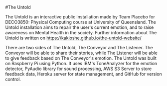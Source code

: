 #The Untold

The Untold is an interactive public installation made by Team Placebo for DECO3850: Physical Computing course
at University of Queensland. The Untold installation aims to repair the user's current emotion, and to raise
awareness on Mental Health in the society.
Further information about The Untold is written on https://kakioshe.github.io/the-untold-website/

There are two sides of The Untold, The Conveyor and The Listener. The Conveyor will be able to share their stories,
while The Listener will be able to give feedback based on The Conveyor's emotion. The Untold was built on Raspberry Pi
using Python. It uses IBM's ToneAnalyzer for the emotion detector, PyAudio library for sound processing, AWS S3 Server
to store feedback data, Heroku server for state management, and GitHub for version control. 

